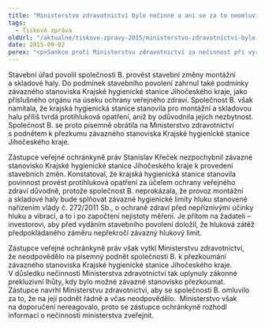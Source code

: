 ```yaml
---
title: "Ministerstvo zdravotnictví bylo nečinné a ani se za to neomluvilo"
tags:
  - Tisková zpráva
oldUrl: "/aktualne/tiskove-zpravy-2015/ministerstvo-zdravotnictvi-bylo-necinne-a-ani-se-za-to-neomluvilo"
date: 2015-09-02
perex: "<p>Sankce proti Ministerstvu zdravotnictví za nečinnost při vyřizování podnětu k přezkumu závazného stanoviska krajské hygienické stanice ke stavebním změnám haly. </p>"
---
```


<!-- imported from the old website -->

<p>Stavební úřad povolil společnosti B. provést stavební změny montážní a skladové haly. Do podmínek stavebního povolení zahrnul také podmínky závazného stanoviska Krajské hygienické stanice Jihočeského kraje, jako příslušného orgánu na úseku ochrany veřejného zdraví. Společnost B. však namítala, že krajská hygienická stanice stanovila pro montážní a skladovou halu příliš tvrdá protihluková opatření, aniž by odůvodnila jejich nezbytnost. Společnost B. se proto písemně obrátila na Ministerstvo zdravotnictví s podnětem k přezkumu závazného stanoviska Krajské hygienické stanice Jihočeského kraje. </p><p>Zástupce veřejné ochránkyně práv Stanislav Křeček nezpochybnil závazné stanovisko Krajské hygienické stanice Jihočeského kraje k provedení stavebních změn. Konstatoval, že krajská hygienická stanice stanovila povinnost provést protihluková opatření za účelem ochrany veřejného zdraví důvodně, protože společnost B. neprokázala, že provoz montážní a skladové haly bude splňovat závazné hygienické limity hluku stanovené nařízením vlády č. 272/2011 Sb., o ochraně zdraví před nepříznivými účinky hluku a vibrací, a to i po započtení nejistoty měření. Je přitom na žadateli – investorovi, aby před vydáním stavebního povolení doložil, že hluková zátěž předpokládaného záměru nepřekročí závazný hlukový limit.  </p><p>Zástupce veřejné ochránkyně práv však vytkl Ministerstvu zdravotnictví, že neodpovědělo na písemný podnět společnosti B. k přezkoumání závazného stanoviska Krajské hygienické stanice Jihočeského kraje. V důsledku nečinnosti Ministerstva zdravotnictví tak uplynuly zákonné prekluzivní lhůty, kdy bylo možné závazné stanovisko přezkoumat. Zástupce<a name="_GoBack"></a> navrhl Ministerstvu zdravotnictví, aby se společnosti B. omluvilo za to, že na její podnět řádně a včas neodpovědělo.  Ministerstvo však na doporučení nereagovalo, proto se zástupce ochránkyně rozhodl informaci o nečinnosti ministerstva zveřejnit.</p>

